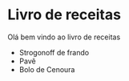 # Livro de receitas

Olá bem vindo ao livro de receitas

* Strogonoff de frando
* Pavê
* Bolo de Cenoura
